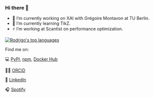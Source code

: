 ### Hi there 👋

- 🔭 I’m currently working on XAI with Grégoire Montavon at TU Berlin.
- 🌱 I’m currently learning TikZ.
- ⚡ I’m working at Scantist on performance optimization.

[![Rodrigo's top languages](https://github-readme-stats.vercel.app/api/top-langs/?username=rodrigobdz&hide=jupyter%20notebook,html&layout=compact&langs_count=6)](https://github.com/rodrigobdz)

Find me on:

💻 [PyPI](https://pypi.org/user/rodrigobdz/), [npm](https://www.npmjs.com/~rodrigobdz), [Docker Hub](https://hub.docker.com/u/rodrigobdz)

✍🏼 [ORCiD](https://orcid.org/0000-0003-1610-6195)

👔 [LinkedIn](https://www.linkedin.com/in/rodrigobdz/)

🎧 [Spotify](https://open.spotify.com/episode/7dmQR5vfDuHRv36ayCvzQ1)


<!--
**rodrigobdz/rodrigobdz** is a ✨ _special_ ✨ repository because its `README.md` (this file) appears on your GitHub profile.

Here are some ideas to get you started:

- 🔭 I’m currently working on ...
- 🌱 I’m currently learning ...
- 👯 I’m looking to collaborate on ...
- 🤔 I’m looking for help with ...
- 💬 Ask me about ...
- 📫 How to reach me: ...
- 😄 Pronouns: ...
- ⚡ Fun fact: ...
-->

